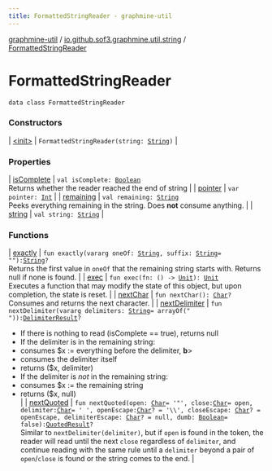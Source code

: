 ```yaml
---
title: FormattedStringReader - graphmine-util
---
```


[graphmine-util](../../index.html) / [io.github.sof3.graphmine.util.string](../index.html) / [FormattedStringReader](./index.html)

# FormattedStringReader

`data class FormattedStringReader`

### Constructors

| [&lt;init&gt;](-init-.html) | `FormattedStringReader(string: `[`String`](https://kotlinlang.org/api/latest/jvm/stdlib/kotlin/-string/index.html)`)` |

### Properties

| [isComplete](is-complete.html) | `val isComplete: `[`Boolean`](https://kotlinlang.org/api/latest/jvm/stdlib/kotlin/-boolean/index.html)<br>Returns whether the reader reached the end of string |
| [pointer](pointer.html) | `var pointer: `[`Int`](https://kotlinlang.org/api/latest/jvm/stdlib/kotlin/-int/index.html) |
| [remaining](remaining.html) | `val remaining: `[`String`](https://kotlinlang.org/api/latest/jvm/stdlib/kotlin/-string/index.html)<br>Peeks everything remaining in the string. Does **not** consume anything. |
| [string](string.html) | `val string: `[`String`](https://kotlinlang.org/api/latest/jvm/stdlib/kotlin/-string/index.html) |

### Functions

| [exactly](exactly.html) | `fun exactly(vararg oneOf: `[`String`](https://kotlinlang.org/api/latest/jvm/stdlib/kotlin/-string/index.html)`, suffix: `[`String`](https://kotlinlang.org/api/latest/jvm/stdlib/kotlin/-string/index.html)` = ""): `[`String`](https://kotlinlang.org/api/latest/jvm/stdlib/kotlin/-string/index.html)`?`<br>Returns the first value in `oneOf` that the remaining string starts with. Returns null if none is found. |
| [exec](exec.html) | `fun exec(fn: () -> `[`Unit`](https://kotlinlang.org/api/latest/jvm/stdlib/kotlin/-unit/index.html)`): `[`Unit`](https://kotlinlang.org/api/latest/jvm/stdlib/kotlin/-unit/index.html)<br>Executes a function that may modify the state of this object, but upon completion, the state is reset. |
| [nextChar](next-char.html) | `fun nextChar(): `[`Char`](https://kotlinlang.org/api/latest/jvm/stdlib/kotlin/-char/index.html)`?`<br>Consumes and returns the next character. |
| [nextDelimiter](next-delimiter.html) | `fun nextDelimiter(vararg delimiters: `[`String`](https://kotlinlang.org/api/latest/jvm/stdlib/kotlin/-string/index.html)` = arrayOf(" ")): `[`DelimiterResult`](../-delimiter-result/index.html)`?`
* If there is nothing to read (isComplete == true), returns null
* If the delimiter is in the remaining string:
* consumes $x := everything before the delimiter, **b**&gt;
* consumes the delimiter itself
* returns ($x, delimiter)
* If the delimiter is *not* in the remaining string:
* consumes $x := the remaining string
* returns ($x, null)
<br> |
| [nextQuoted](next-quoted.html) | `fun nextQuoted(open: `[`Char`](https://kotlinlang.org/api/latest/jvm/stdlib/kotlin/-char/index.html)` = '"', close: `[`Char`](https://kotlinlang.org/api/latest/jvm/stdlib/kotlin/-char/index.html)` = open, delimiter: `[`Char`](https://kotlinlang.org/api/latest/jvm/stdlib/kotlin/-char/index.html)` = ' ', openEscape: `[`Char`](https://kotlinlang.org/api/latest/jvm/stdlib/kotlin/-char/index.html)`? = '\\', closeEscape: `[`Char`](https://kotlinlang.org/api/latest/jvm/stdlib/kotlin/-char/index.html)`? = openEscape, delimiterEscape: `[`Char`](https://kotlinlang.org/api/latest/jvm/stdlib/kotlin/-char/index.html)`? = null, dumb: `[`Boolean`](https://kotlinlang.org/api/latest/jvm/stdlib/kotlin/-boolean/index.html)` = false): `[`QuotedResult`](../-quoted-result/index.html)`?`<br>Similar to `nextDelimiter(delimiter)`, but if `open` is found in the token, the reader will read until the next `close` regardless of `delimiter`, and continue reading with the same rule until a `delimiter` beyond a pair of `open`/`close` is found or the string comes to the end. |

